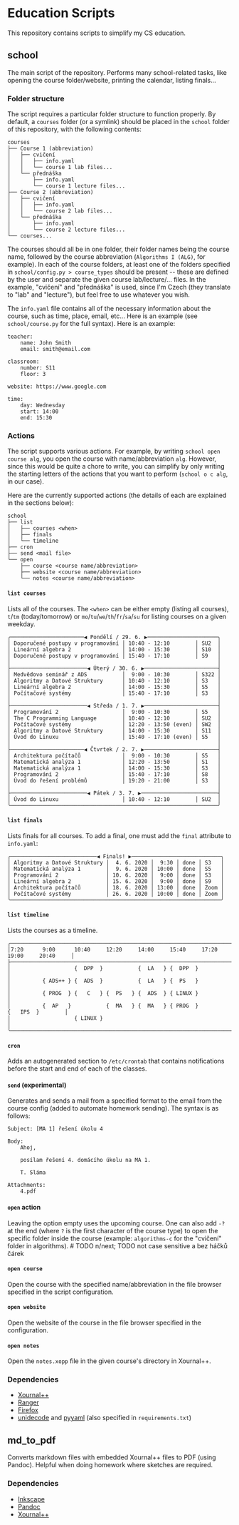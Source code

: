 # Education Scripts
This repository contains scripts to simplify my CS education.

## school
The main script of the repository. Performs many school-related tasks, like opening the course folder/website, printing the calendar, listing finals...

### Folder structure
The script requires a particular folder structure to function properly. By default, a `courses` folder (or a symlink) should be placed in the `school` folder of this repository, with the following contents:
```
courses
├── Course 1 (abbreviation)
│   ├── cvičení
│   │   ├── info.yaml
│   │   └── course 1 lab files...
│   └── přednáška
│       ├── info.yaml
│       └── course 1 lecture files...
├── Course 2 (abbreviation)
│   ├── cvičení
│   │   ├── info.yaml
│   │   └── course 2 lab files...
│   └── přednáška
│       ├── info.yaml
│       └── course 2 lecture files...
└── courses...
```

The courses should all be in one folder, their folder names being the course name, followed by the course abbreviation (`Algorithms I (ALG)`, for example). In each of the course folders, at least one of the folders specified in `school/config.py > course_types` should be present -- these are defined by the user and separate the given course lab/lecture/... files. In the example, "cvičení" and "přednáška" is used, since I'm Czech (they translate to "lab" and "lecture"), but feel free to use whatever you wish.

The `info.yaml` file contains all of the necessary information about the course, such as time, place, email, etc... Here is an example (see `school/course.py` for the full syntax). Here is an example:
```
teacher:
    name: John Smith
    email: smith@email.com

classroom:
    number: S11
    floor: 3

website: https://www.google.com

time:
    day: Wednesday
    start: 14:00
    end: 15:30
```

### Actions
The script supports various actions. For example, by writing `school open course alg`, you open the course with name/abbreviation `alg`. However, since this would be quite a chore to write, you can simplify by only writing the starting letters of the actions that you want to perform (`school o c alg`, in our case).

Here are the currently supported actions (the details of each are explained in the sections below):
```
school
├── list
│   ├── courses <when>
│   ├── finals
│   └── timeline
├── cron
├── send <mail file>
└── open
    ├── course <course name/abbreviation>
    ├── website <course name/abbreviation>
    └── notes <course name/abbreviation>
```

#### `list courses`
Lists all of the courses. The `<when>` can be either empty (listing all courses), `t`/`tm` (today/tomorrow) or `mo`/`tu`/`we`/`th`/`fr`/`sa`/`su` for listing courses on a given weekday.
```
╭───────────────────────◀ Pondělí / 29. 6. ▶──────────────────────╮
│ Doporučené postupy v programování │ 10:40 - 12:10        │ SU2  │
│ Lineární algebra 2                │ 14:00 - 15:30        │ S10  │
│ Doporučené postupy v programování │ 15:40 - 17:10        │ S9   │
│                                                                 │
├────────────────────────◀ Úterý / 30. 6. ▶───────────────────────┤
│ Medvědovo seminář z ADS           │  9:00 - 10:30        │ S322 │
│ Algoritmy a Datové Struktury      │ 10:40 - 12:10        │ S3   │
│ Lineární algebra 2                │ 14:00 - 15:30        │ S5   │
│ Počítačové systémy                │ 15:40 - 17:10        │ S3   │
│                                                                 │
├────────────────────────◀ Středa / 1. 7. ▶───────────────────────┤
│ Programování 2                    │  9:00 - 10:30        │ S5   │
│ The C Programming Language        │ 10:40 - 12:10        │ SU2  │
│ Počítačové systémy                │ 12:20 - 13:50 (even) │ SW2  │
│ Algoritmy a Datové Struktury      │ 14:00 - 15:30        │ S11  │
│ Úvod do Linuxu                    │ 15:40 - 17:10 (even) │ S5   │
│                                                                 │
├───────────────────────◀ Čtvrtek / 2. 7. ▶───────────────────────┤
│ Architektura počítačů             │  9:00 - 10:30        │ S5   │
│ Matematická analýza 1             │ 12:20 - 13:50        │ S1   │
│ Matematická analýza 1             │ 14:00 - 15:30        │ S3   │
│ Programování 2                    │ 15:40 - 17:10        │ S8   │
│ Úvod do řešení problémů           │ 19:20 - 21:00        │ S3   │
│                                                                 │
├────────────────────────◀ Pátek / 3. 7. ▶────────────────────────┤
│ Úvod do Linuxu                    │ 10:40 - 12:10        │ SU2  │
╰─────────────────────────────────────────────────────────────────╯
```

#### `list finals`
Lists finals for all courses. To add a final, one must add the `final` attribute to `info.yaml`:
```
╭───────────────────────────◀ Finals! ▶────────────────────────────╮
│ Algoritmy a Datové Struktury │  4. 6. 2020 │  9:30 │ done │ S3   │
│ Matematická analýza 1        │  9. 6. 2020 │ 10:00 │ done │ S5   │
│ Programování 2               │ 10. 6. 2020 │  9:00 │ done │ S3   │
│ Lineární algebra 2           │ 15. 6. 2020 │  9:00 │ done │ S9   │
│ Architektura počítačů        │ 18. 6. 2020 │ 13:00 │ done │ Zoom │
│ Počítačové systémy           │ 26. 6. 2020 │ 10:00 │ done │ Zoom │
╰──────────────────────────────────────────────────────────────────╯
```

#### `list timeline`
Lists the courses as a timeline.
```
╭──────────────────────────────────────────────────────────────────────────────────────────╮
│7:20      9:00      10:40     12:20     14:00     15:40     17:20     19:00     20:40     │
├──────────────────────────────────────────────────────────────────────────────────────────┤
│                    {  DPP  }           {  LA   } {  DPP  }                               │
│          { ADS++ } {  ADS  }           {  LA   } {  PS   }                               │
│          { PROG  } {   C   } {  PS   } {  ADS  } { LINUX }                               │
│          {  AP   }           {  MA   } {  MA   } { PROG  }             {   IPS  }        │
│                    { LINUX }                                                             │
╰──────────────────────────────────────────────────────────────────────────────────────────╯
```

#### `cron`
Adds an autogenerated section to `/etc/crontab` that contains notifications before the start and end of each of the classes.

#### `send` (experimental)
Generates and sends a mail from a specified format to the email from the course config (added to automate homework sending). The syntax is as follows:
```
Subject: [MA 1] řešení úkolu 4

Body:
	Ahoj,
	
	posílam řešení 4. domácího úkolu na MA 1.
	
	T. Sláma

Attachments:
	4.pdf
```

#### `open` action
Leaving the option empty uses the upcoming course. One can also add `-?` at the end (where `?` is the first character of the course type) to open the specific folder inside the course (example: `algorithms-c` for the "cvičení" folder in algorithms). # TODO n/next; TODO not case sensitive a bez háčků čárek

#### `open course`
Open the course with the specified name/abbreviation in the file browser specified in the script configuration.

#### `open website`
Open the website of the course in the file browser specified in the configuration.

#### `open notes`
Open the `notes.xopp` file in the given course's directory in Xournal++.

### Dependencies
- [Xournal++](https://github.com/xournalpp/xournalpp)
- [Ranger](https://wiki.archlinux.org/index.php/Ranger)
- [Firefox](https://www.mozilla.org/firefox/)
- [unidecode](https://pypi.org/project/Unidecode/) and [pyyaml](https://pyyaml.org/wiki/PyYAMLDocumentation) (also specified in `requirements.txt`)


## md_to_pdf
Converts markdown files with embedded Xournal++ files to PDF (using Pandoc). Helpful when doing homework where sketches are required.

### Dependencies
- [Inkscape](https://inkscape.org/)
- [Pandoc](https://pandoc.org/)
- [Xournal++](https://github.com/xournalpp/xournalpp)
